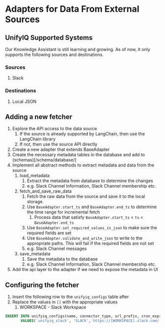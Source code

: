 # Adapters for Data From External Sources

## UnifyIQ Supported Systems

Our Knowledge Assistant is still learning and growing. As of now, it only supports the following sources and
destinations.

### Sources

1. Slack

### Destinations

1. Local JSON

## Adding a new fetcher

1. Explore the API access to the data source
    1. If the source is already supported by LangChain, then use the LangChain library
    2. If not, then use the source API directly
2. Create a new adapter that extends BaseAdapter
3. Create the necessary metadata tables in the database and add to (schemas)[/schema/database/]
4. Implement all abstract methods to extract metadata and data from the source
    1. load_metadata
        1. Extract the metadata from database to determine the changes
        2. e.g. Slack Channel Information, Slack Channel membership etc.
    2. fetch_and_save_raw_data
        1. Fetch the raw data from the source and save it to the local storage.
        2. Use `BaseAdapter.start_ts` and `BaseAdapter.end_ts` to determine the time range for incremental fetch
            1. Process data that satisfy `BaseAdapter.start_ts` < `ts` < `BaseAdapter.end_ts`
        3. Use `BaseAdapter.set_required_values_in_json` to make sure the required fields are set
        4. Use `BaseAdapter.validate_and_write_json` to write to the appropriate paths. This will fail if the required
           fields are not set
        5. e.g. Slack Channel messages
    3. save_metadata
        1. Save the metadata to the database
        2. e.g. Slack Channel Information, Slack Channel membership etc.
5. Add the api layer to the adapter if we need to expose the metadata in UI

## Configuring the fetcher

1. Insert the following row to the `unifyiq_configs` table after
2. Replace the values in `[]` with the appropriate values
    1. WORKSPACE - Slack Workspace

 ~~~~sql
 INSERT INTO unifyiq_configs(name, connector_type, url_prefix, cron_expr, start_ts, last_fetched_ts, is_enabled)
        VALUES('unifyiq_slack', 'SLACK','https://[WORKSPACE].slack.com/', '0 2 * * *', 1672560000, 0, true);
 ~~~~